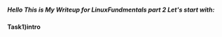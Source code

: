 ##### Hello This is My Writeup for LinuxFundmentals part 2  Let's start with: 
#### Task1)intro 
####
